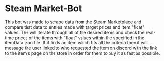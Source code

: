 # Steam Market-Bot

This bot was made to scrape data from the Steam Marketplace and compare that data to entries made with target prices and item "float" values. The will iterate through all of the desired items and check the real-time prices of the items with "float" values within the specified in the itemData.json file. If it finds an item which fits all the criteria then it will message the user linked to who requested the item on discord with the link to the item's page on the store in order for them to buy it as fast as possible.
